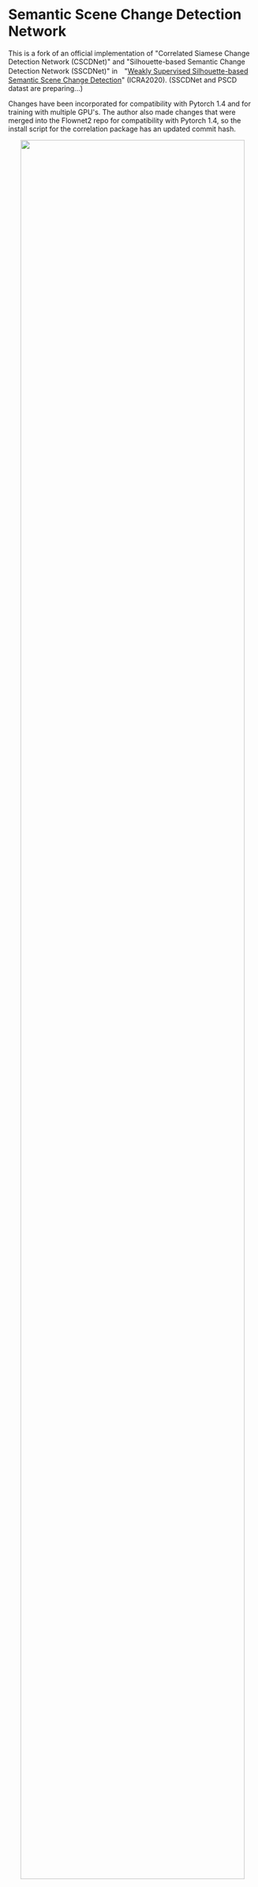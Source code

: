# Semantic Scene Change Detection Network
This is a fork of an official implementation of "Correlated Siamese Change Detection Network (CSCDNet)" and "Silhouette-based Semantic Change Detection Network (SSCDNet)" in　"[Weakly Supervised Silhouette-based Semantic Scene Change Detection](https://arxiv.org/abs/1811.11985)" (ICRA2020). (SSCDNet and PSCD datast are preparing...)

Changes have been incorporated for compatibility with Pytorch 1.4 and for training with multiple GPU's. The author also made changes that were merged into the Flownet2 repo for compatibility with Pytorch 1.4, so the install script for the correlation package has an updated commit hash.

<p align="center">
    <img src='https://drive.google.com/uc?export=view&id=1g0oPp5Kw4chnQ_FSyxc2TNdnNdlz9ZD0' width=95%/></a>
</p>

## Environments
This code was developed and tested with Python 3.6.8 and PyTorch 1.0 and CUDA 9.2.
* GCC
```
# Build and install GCC (>= 7.4.0) if not installed
# Set path variables
export PATH=/home/$USER/local/gcc/bin:$PATH  
export LD_LIBRARY_PATH=/home/$USER/local/gcc/lib64:$LD_LIBRARY_PATH  
```

* Virtualenv for system setting
```
# Set CUDA path. 
# In case of server, the following CUDA path setting with module load command might be necessary.
module load cuda/9.2/9.2.88.1  
 
# Create a virtualenv environment
virtualenv -p python /path/to/env/pytorch1.0cuda9.2 

#Activate the virtualenv environment
source /path/to/env/pytorch1.0cuda9.2/bin/activate

# Install dependencies
pip install -r requirements.txt
```

* Download the pretrained model of resnet18
```
sh download_resnet.sh
```

* Build correlation layer package from [flownet2](https://github.com/NVIDIA/flownet2-pytorch).
```
sh build_correlation_package.sh
```

## Dataset
TSUNAMI and GSV in Panoramic Change Detection dataset are available through an e-mail contact described [here](http://www.vision.is.tohoku.ac.jp/us/research/4d_city_modeling/pano_cd_dataset/) including the dataset used for five-fold cross validation in our paper, in which image cropping and data augumentation have been performed.

Training
```
pcd_5cv        
   ├── set0/                       
   │   ├── train/             # *.jpg
   │   ├── test/              # *.jpg
   │   ├── mask/              # *.png
   |   ├── train.txt
   |   ├── test.txt
   ├── set1/                       
   ...   
   ├── set2/
   ...   
   ├── set3/
   ...
   ├── set4/                       
       ├── train/             # *.jpg
       ├── test/              # *.jpg
       ├── mask/              # *.png
       ├── train.txt
       ├── test.txt   
```

Testing
```
pcd                        
   ├── TSUNAMI/                       
   │   ├── t0/                # *.jpg
   │   ├── t1/                # *.jpg
   │   ├── mask/              # *.png
   ├── GSV/                       
       ├── t0/                # *.jpg
       ├── t1/                # *.jpg
       ├── mask/              # *.png
```


## Training
Train change detection network with correlation layers (CSCDNet)
```
# i-th set of five-hold cross-validation  (0 <= i < 5)
python train.py  --cvset i --use-corr --datadir /path/to/pcd_5cv --checkpointdir /path/to/log --max-iteration 50000 --num-workers 16 --batch-size 32 --icount-plot 50 --icount-save 10000
```

Train change detection network without correlation layers (CDNet)
```
# i-th set of five-hold cross-validation  (0 <= i < 5)
python train.py  --cvset i --datadir /path/to/pcd_5cv --checkpointdir /path/to/log --max-iteration 50000 --num-workers 16 --batch-size 32 --icount-plot 50 --icount-save 10000
```

You can start a tensorboard session
```
tensorboard --logdir=/path/to/log 
```


## Testing
CSCDNet
```
python test.py --use-corr --dataset PCD --datadir /path/to/pcd --checkpointdir /path/to/log/cscdnet/checkpoint
```
CDNet
```
python test.py --dataset PCD --datadir /path/to/pcd --checkpointdir /path/to/log/cdnet/checkpoint
```

## Citation
If you find this implementation useful in your work, please cite the paper. Here is a BibTeX entry:
```
@article{sakurada2020weakly,
  title={Weakly Supervised Silhouette-based Semantic Scene Change Detection},
  author={Sakurada, Ken and Shibuya, Mikiya and Wang Weimin},
  journal={Proceedings of the IEEE International Conference on Robotics and Automation (ICRA)},
  year={2020}
}
```
The preprint can be found [here](https://arxiv.org/abs/1811.11985).
